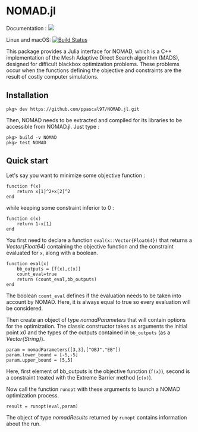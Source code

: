 # NOMAD.jl

Documentation :
[![](https://img.shields.io/badge/docs-dev-blue.svg)](https://ppascal97.github.io/NOMAD.jl/dev)

Linux and macOS: [![Build Status](https://travis-ci.com/ppascal97/NOMAD.jl.svg?branch=master)](https://travis-ci.com/ppascal97/NOMAD.jl)

This package provides a Julia interface for NOMAD, which is a C++ implementation of the Mesh Adaptive Direct Search algorithm (MADS), designed for difficult blackbox optimization problems. These problems occur when the functions defining the objective and constraints are the result of costly computer simulations.

## Installation

    pkg> dev https://github.com/ppascal97/NOMAD.jl.git

Then, NOMAD needs to be extracted and compiled for its libraries to be accessible from NOMAD.jl. Just type :

    pkg> build -v NOMAD
    pkg> test NOMAD


## Quick start

Let's say you want to minimize some objective function :

    function f(x)
        return x[1]^2+x[2]^2
    end

while keeping some constraint inferior to 0 :

    function c(x)
        return 1-x[1]
    end

You first need to declare a function `eval(x::Vector{Float64})` that returns a *Vector{Float64}* containing the objective function and the constraint evaluated for `x`, along with a boolean.

    function eval(x)
        bb_outputs = [f(x),c(x)]
        count_eval=true
        return (count_eval,bb_outputs)
    end

The boolean `count_eval` defines if the evaluation needs to be taken into account by NOMAD. Here, it is always equal to true so every evaluation will be considered.

Then create an object of type *nomadParameters* that will contain options for the optimization. The classic constructor takes as arguments the initial point *x0* and the types of the outputs contained in `bb_outputs` (as a *Vector{String}*).

    param = nomadParameters([3,3],["OBJ","EB"])
    param.lower_bound = [-5,-5]
    param.upper_bound = [5,5]

Here, first element of bb_outputs is the objective function (`f(x)`), second is a constraint treated with the Extreme Barrier method (`c(x)`).

Now call the function `runopt` with these arguments to launch a NOMAD optimization process.

    result = runopt(eval,param)

The object of type *nomadResults* returned by `runopt` contains information about the run.
